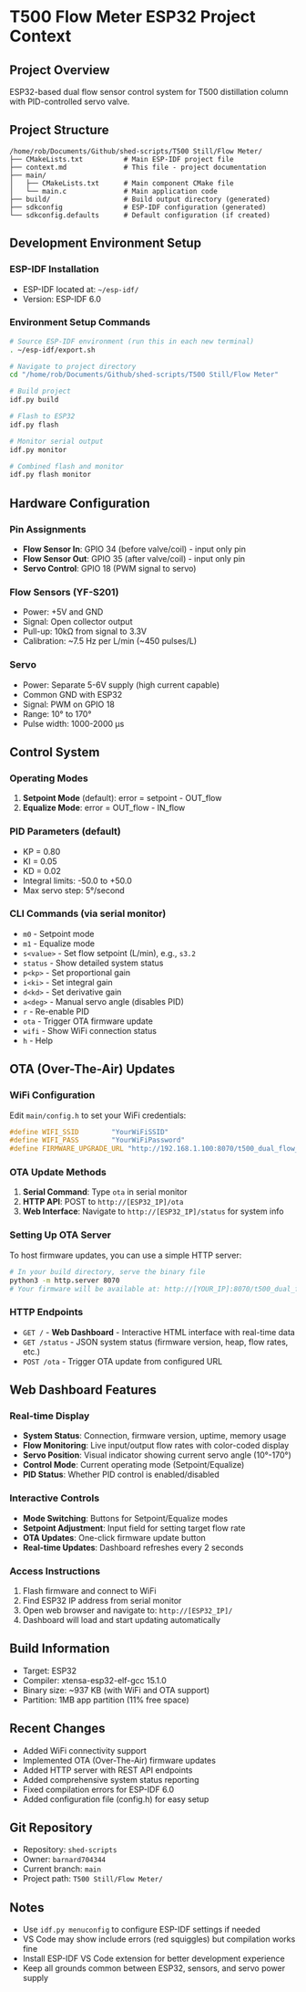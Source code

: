# T500 Flow Meter ESP32 Project Context

## Project Overview
ESP32-based dual flow sensor control system for T500 distillation column with PID-controlled servo valve.

## Project Structure
```
/home/rob/Documents/Github/shed-scripts/T500 Still/Flow Meter/
├── CMakeLists.txt          # Main ESP-IDF project file
├── context.md              # This file - project documentation
├── main/
│   ├── CMakeLists.txt      # Main component CMake file
│   └── main.c              # Main application code
├── build/                  # Build output directory (generated)
├── sdkconfig               # ESP-IDF configuration (generated)
└── sdkconfig.defaults      # Default configuration (if created)
```

## Development Environment Setup

### ESP-IDF Installation
- ESP-IDF located at: `~/esp-idf/`
- Version: ESP-IDF 6.0

### Environment Setup Commands
```bash
# Source ESP-IDF environment (run this in each new terminal)
. ~/esp-idf/export.sh

# Navigate to project directory
cd "/home/rob/Documents/Github/shed-scripts/T500 Still/Flow Meter"

# Build project
idf.py build

# Flash to ESP32
idf.py flash

# Monitor serial output
idf.py monitor

# Combined flash and monitor
idf.py flash monitor
```

## Hardware Configuration

### Pin Assignments
- **Flow Sensor In**: GPIO 34 (before valve/coil) - input only pin
- **Flow Sensor Out**: GPIO 35 (after valve/coil) - input only pin  
- **Servo Control**: GPIO 18 (PWM signal to servo)

### Flow Sensors (YF-S201)
- Power: +5V and GND
- Signal: Open collector output
- Pull-up: 10kΩ from signal to 3.3V
- Calibration: ~7.5 Hz per L/min (~450 pulses/L)

### Servo
- Power: Separate 5-6V supply (high current capable)
- Common GND with ESP32
- Signal: PWM on GPIO 18
- Range: 10° to 170°
- Pulse width: 1000-2000 μs

## Control System

### Operating Modes
1. **Setpoint Mode** (default): error = setpoint - OUT_flow
2. **Equalize Mode**: error = OUT_flow - IN_flow

### PID Parameters (default)
- KP = 0.80
- KI = 0.05  
- KD = 0.02
- Integral limits: -50.0 to +50.0
- Max servo step: 5°/second

### CLI Commands (via serial monitor)
- `m0` - Setpoint mode
- `m1` - Equalize mode
- `s<value>` - Set flow setpoint (L/min), e.g., `s3.2`
- `status` - Show detailed system status
- `p<kp>` - Set proportional gain
- `i<ki>` - Set integral gain
- `d<kd>` - Set derivative gain
- `a<deg>` - Manual servo angle (disables PID)
- `r` - Re-enable PID
- `ota` - Trigger OTA firmware update
- `wifi` - Show WiFi connection status
- `h` - Help

## OTA (Over-The-Air) Updates

### WiFi Configuration
Edit `main/config.h` to set your WiFi credentials:
```c
#define WIFI_SSID        "YourWiFiSSID"
#define WIFI_PASS        "YourWiFiPassword"
#define FIRMWARE_UPGRADE_URL "http://192.168.1.100:8070/t500_dual_flow_servo.bin"
```

### OTA Update Methods
1. **Serial Command**: Type `ota` in serial monitor
2. **HTTP API**: POST to `http://[ESP32_IP]/ota`
3. **Web Interface**: Navigate to `http://[ESP32_IP]/status` for system info

### Setting Up OTA Server
To host firmware updates, you can use a simple HTTP server:
```bash
# In your build directory, serve the binary file
python3 -m http.server 8070
# Your firmware will be available at: http://[YOUR_IP]:8070/t500_dual_flow_servo.bin
```

### HTTP Endpoints
- `GET /` - **Web Dashboard** - Interactive HTML interface with real-time data
- `GET /status` - JSON system status (firmware version, heap, flow rates, etc.)
- `POST /ota` - Trigger OTA update from configured URL

## Web Dashboard Features

### Real-time Display
- **System Status**: Connection, firmware version, uptime, memory usage
- **Flow Monitoring**: Live input/output flow rates with color-coded display
- **Servo Position**: Visual indicator showing current servo angle (10°-170°)
- **Control Mode**: Current operating mode (Setpoint/Equalize)
- **PID Status**: Whether PID control is enabled/disabled

### Interactive Controls
- **Mode Switching**: Buttons for Setpoint/Equalize modes
- **Setpoint Adjustment**: Input field for setting target flow rate
- **OTA Updates**: One-click firmware update button
- **Real-time Updates**: Dashboard refreshes every 2 seconds

### Access Instructions
1. Flash firmware and connect to WiFi
2. Find ESP32 IP address from serial monitor
3. Open web browser and navigate to: `http://[ESP32_IP]/`
4. Dashboard will load and start updating automatically

## Build Information
- Target: ESP32
- Compiler: xtensa-esp32-elf-gcc 15.1.0
- Binary size: ~937 KB (with WiFi and OTA support)
- Partition: 1MB app partition (11% free space)

## Recent Changes
- Added WiFi connectivity support
- Implemented OTA (Over-The-Air) firmware updates
- Added HTTP server with REST API endpoints
- Added comprehensive system status reporting
- Fixed compilation errors for ESP-IDF 6.0
- Added configuration file (config.h) for easy setup

## Git Repository
- Repository: `shed-scripts`
- Owner: `barnard704344`
- Current branch: `main`
- Project path: `T500 Still/Flow Meter/`

## Notes
- Use `idf.py menuconfig` to configure ESP-IDF settings if needed
- VS Code may show include errors (red squiggles) but compilation works fine
- Install ESP-IDF VS Code extension for better development experience
- Keep all grounds common between ESP32, sensors, and servo power supply
